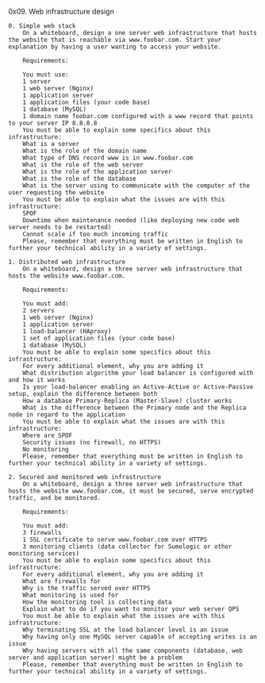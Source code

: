 0x09. Web infrastructure design


    0. Simple web stack
        On a whiteboard, design a one server web infrastructure that hosts the website that is reachable via www.foobar.com. Start your explanation by having a user wanting to access your website.

        Requirements:

        You must use:
        1 server
        1 web server (Nginx)
        1 application server
        1 application files (your code base)
        1 database (MySQL)
        1 domain name foobar.com configured with a www record that points to your server IP 8.8.8.8
        You must be able to explain some specifics about this infrastructure:
        What is a server
        What is the role of the domain name
        What type of DNS record www is in www.foobar.com
        What is the role of the web server
        What is the role of the application server
        What is the role of the database
        What is the server using to communicate with the computer of the user requesting the website
        You must be able to explain what the issues are with this infrastructure:
        SPOF
        Downtime when maintenance needed (like deploying new code web server needs to be restarted)
        Cannot scale if too much incoming traffic
        Please, remember that everything must be written in English to further your technical ability in a variety of settings.

    1. Distributed web infrastructure
        On a whiteboard, design a three server web infrastructure that hosts the website www.foobar.com.

        Requirements:

        You must add:
        2 servers
        1 web server (Nginx)
        1 application server
        1 load-balancer (HAproxy)
        1 set of application files (your code base)
        1 database (MySQL)
        You must be able to explain some specifics about this infrastructure:
        For every additional element, why you are adding it
        What distribution algorithm your load balancer is configured with and how it works
        Is your load-balancer enabling an Active-Active or Active-Passive setup, explain the difference between both
        How a database Primary-Replica (Master-Slave) cluster works
        What is the difference between the Primary node and the Replica node in regard to the application
        You must be able to explain what the issues are with this infrastructure:
        Where are SPOF
        Security issues (no firewall, no HTTPS)
        No monitoring
        Please, remember that everything must be written in English to further your technical ability in a variety of settings.

    2. Secured and monitored web infrastructure
        On a whiteboard, design a three server web infrastructure that hosts the website www.foobar.com, it must be secured, serve encrypted traffic, and be monitored.

        Requirements:

        You must add:
        3 firewalls
        1 SSL certificate to serve www.foobar.com over HTTPS
        3 monitoring clients (data collector for Sumologic or other monitoring services)
        You must be able to explain some specifics about this infrastructure:
        For every additional element, why you are adding it
        What are firewalls for
        Why is the traffic served over HTTPS
        What monitoring is used for
        How the monitoring tool is collecting data
        Explain what to do if you want to monitor your web server QPS
        You must be able to explain what the issues are with this infrastructure:
        Why terminating SSL at the load balancer level is an issue
        Why having only one MySQL server capable of accepting writes is an issue
        Why having servers with all the same components (database, web server and application server) might be a problem
        Please, remember that everything must be written in English to further your technical ability in a variety of settings.